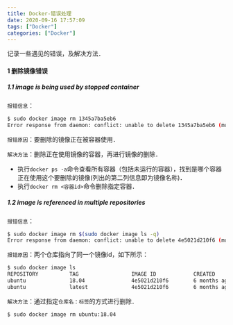 ```yaml
---
title: Docker-错误处理
date: 2020-09-16 17:57:09
tags: ["Docker"]
categories: ["Docker"]
---
```




记录一些遇见的错误，及解决方法．

<!--more-->

#### 1 删除镜像错误

##### 1.1 image is being used by stopped container <xxx>

`报错信息`：

```bash
$ sudo docker image rm 1345a7ba5eb6
Error response from daemon: conflict: unable to delete 1345a7ba5eb6 (must be forced) - image is being used by stopped container 69bbed5c06aa
```

`报错原因`：要删除的镜像正在被容器使用．



`解决方法`：删除正在使用镜像的容器，再进行镜像的删除．

- 执行`docker ps -a`命令查看所有容器（包括未运行的容器），找到是哪个容器正在使用这个要删除的镜像(列出的第二列信息即为镜像名称)．
- 执行`docker rm <容器id>`命令删除指定容器．



##### 1.2 image is referenced in multiple repositories

`报错信息`：

```bash
$ sudo docker image rm $(sudo docker image ls -q)
Error response from daemon: conflict: unable to delete 4e5021d210f6 (must be forced) - image is referenced in multiple repositories
```



`报错原因`：两个仓库指向了同一个镜像id，如下所示：

```bash
$ sudo docker image ls
REPOSITORY          TAG                 IMAGE ID            CREATED             SIZE
ubuntu              18.04               4e5021d210f6        6 months ago        64.2MB
ubuntu              latest              4e5021d210f6        6 months ago        64.2MB
```



`解决方法`：通过指定`仓库名：标签`的方式进行删除．

```bash
$ sudo docker image rm ubuntu:18.04
```

